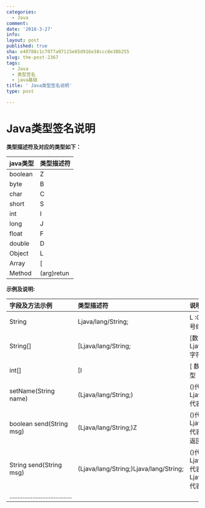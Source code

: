 ```yaml
---
categories:
  - Java
comment: 
date: '2018-3-27'
info: 
layout: post
published: true
sha: e40788c1c7077a97115e65d916e38ccc6e38b255
slug: the-post-2367
tags:
  - Java
  - 类型签名
  - java基础
title: ' Java类型签名说明'
type: post

---
```

# Java类型签名说明

**类型描述符及对应的类型如下：**

| java类型      |    类型描述符 |
| :-------- | :--------| 
| boolean  | Z  |
| byte     |   B	 |   
| char      |    C |  
| short      |   S |  
| int|   I |  
|long     |   J|  
|float|   F|  
|double|   D|  
|Object|   L|  
|Array|   [|  
|Method|   (arg)retun|  

**示例及说明:**

| 字段及方法示例       |    类型描述符 | 说明|
| :-------- | :--------| :--------| 
| String  | Ljava/lang/String;  | L :Object类型,分号结尾|
| String[]  | [Ljava/lang/String;  | [数组类型, Ljava/lang/String; 字符串对象|
| int[]     | [I	 |  [  数组类型, I Int类型|
|setName(String name)|(Ljava/lang/String;)|()代表方法Ljava/lang/String; 代表参数|
|boolean send(String msg)|(Ljava/lang/String;)Z|()代表方法Ljava/lang/String; 代表参数, Z 代表返回值|
|String send(String msg)|(Ljava/lang/String;)Ljava/lang/String;|()代表方法Ljava/lang/String; 代表参数, Ljava/lang/String; 代表返回值|
| ......................................     |  	 |   |
